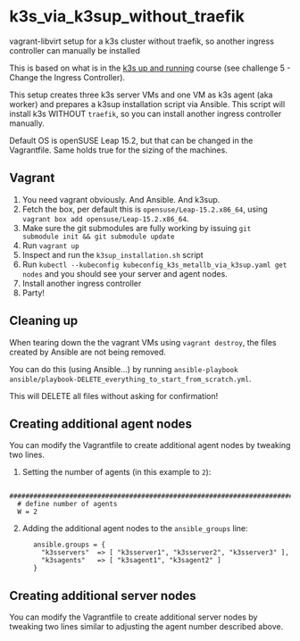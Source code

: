 # k3s_via_k3sup_without_traefik

vagrant-libvirt setup for a k3s cluster without traefik, so another ingress controller can manually be installed

This is based on what is in the [k3s up and running](https://community.suse.com/courses/4522316/feed) course (see challenge 5 - Change the Ingress Controller).

This setup creates three k3s server VMs and one VM as k3s agent (aka worker) and prepares a k3sup installation script via Ansible. This script will install k3s WITHOUT `traefik`, so you can install another ingress controller manually.

Default OS is openSUSE Leap 15.2, but that can be changed in the Vagrantfile. Same holds true for the sizing of the machines.

## Vagrant

1. You need vagrant obviously. And Ansible. And k3sup.
2. Fetch the box, per default this is `opensuse/Leap-15.2.x86_64`, using `vagrant box add opensuse/Leap-15.2.x86_64`.
3. Make sure the git submodules are fully working by issuing `git submodule init && git submodule update`
4. Run `vagrant up`
5. Inspect and run the `k3sup_installation.sh` script
6. Run `kubectl --kubeconfig kubeconfig_k3s_metallb_via_k3sup.yaml get nodes` and you should see your server and agent nodes.
7. Install another ingress controller
8. Party!

## Cleaning up

When tearing down the the vagrant VMs using `vagrant destroy`, the files created by Ansible are not being removed.

You can do this (using Ansible...) by running `ansible-playbook ansible/playbook-DELETE_everything_to_start_from_scratch.yml`.

This will DELETE all files without asking for confirmation!

## Creating additional agent nodes

You can modify the Vagrantfile to create additional agent nodes by tweaking two lines.

1. Setting the number of agents (in this example to `2`):

```
  ###################################################################################
  # define number of agents
  W = 2
```

2. Adding the additional agent nodes to the `ansible_groups` line:
```
      ansible.groups = {
        "k3sservers"  => [ "k3sserver1", "k3sserver2", "k3sserver3" ],
        "k3sagents"   => [ "k3sagent1", "k3sagent2" ]
      }
```

## Creating additional server nodes

You can modify the Vagrantfile to create additional server nodes by tweaking two lines similar to adjusting the agent number described above.
